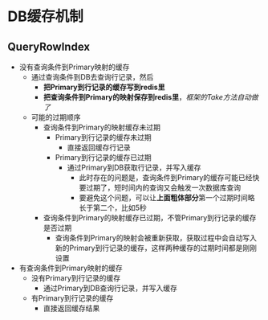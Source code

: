 # DB缓存机制

## QueryRowIndex

* 没有查询条件到Primary映射的缓存
  * 通过查询条件到DB去查询行记录，然后
    * **把Primary到行记录的缓存写到redis里**
    * **把查询条件到Primary的映射保存到redis里**，*框架的Take方法自动做了*
  * 可能的过期顺序
    * 查询条件到Primary的映射缓存未过期
      * Primary到行记录的缓存未过期
        * 直接返回缓存行记录
      * Primary到行记录的缓存已过期
        * 通过Primary到DB获取行记录，并写入缓存
          * 此时存在的问题是，查询条件到Primary的缓存可能已经快要过期了，短时间内的查询又会触发一次数据库查询
          * 要避免这个问题，可以让**上面粗体部分**第一个过期时间略长于第二个，比如5秒
    * 查询条件到Primary的映射缓存已过期，不管Primary到行记录的缓存是否过期
      * 查询条件到Primary的映射会被重新获取，获取过程中会自动写入新的Primary到行记录的缓存，这样两种缓存的过期时间都是刚刚设置
* 有查询条件到Primary映射的缓存
  * 没有Primary到行记录的缓存
    * 通过Primary到DB查询行记录，并写入缓存
  * 有Primary到行记录的缓存
    * 直接返回缓存结果


